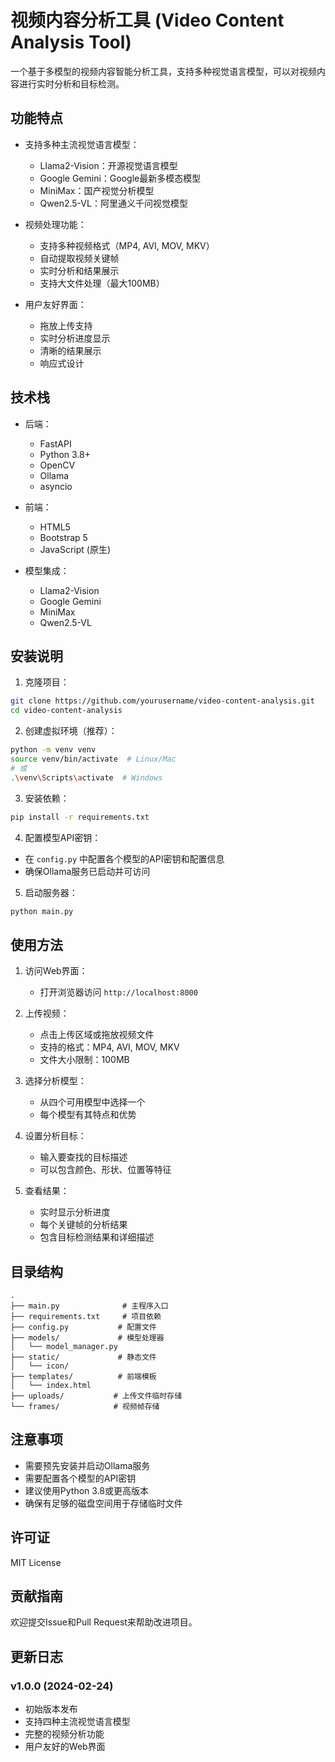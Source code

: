 # 视频内容分析工具 (Video Content Analysis Tool)

一个基于多模型的视频内容智能分析工具，支持多种视觉语言模型，可以对视频内容进行实时分析和目标检测。

## 功能特点

- 支持多种主流视觉语言模型：
  - Llama2-Vision：开源视觉语言模型
  - Google Gemini：Google最新多模态模型
  - MiniMax：国产视觉分析模型
  - Qwen2.5-VL：阿里通义千问视觉模型

- 视频处理功能：
  - 支持多种视频格式（MP4, AVI, MOV, MKV）
  - 自动提取视频关键帧
  - 实时分析和结果展示
  - 支持大文件处理（最大100MB）

- 用户友好界面：
  - 拖放上传支持
  - 实时分析进度显示
  - 清晰的结果展示
  - 响应式设计

## 技术栈

- 后端：
  - FastAPI
  - Python 3.8+
  - OpenCV
  - Ollama
  - asyncio

- 前端：
  - HTML5
  - Bootstrap 5
  - JavaScript (原生)

- 模型集成：
  - Llama2-Vision
  - Google Gemini
  - MiniMax
  - Qwen2.5-VL

## 安装说明

1. 克隆项目：
```bash
git clone https://github.com/yourusername/video-content-analysis.git
cd video-content-analysis
```

2. 创建虚拟环境（推荐）：
```bash
python -m venv venv
source venv/bin/activate  # Linux/Mac
# 或
.\venv\Scripts\activate  # Windows
```

3. 安装依赖：
```bash
pip install -r requirements.txt
```

4. 配置模型API密钥：
- 在 `config.py` 中配置各个模型的API密钥和配置信息
- 确保Ollama服务已启动并可访问

5. 启动服务器：
```bash
python main.py
```

## 使用方法

1. 访问Web界面：
   - 打开浏览器访问 `http://localhost:8000`

2. 上传视频：
   - 点击上传区域或拖放视频文件
   - 支持的格式：MP4, AVI, MOV, MKV
   - 文件大小限制：100MB

3. 选择分析模型：
   - 从四个可用模型中选择一个
   - 每个模型有其特点和优势

4. 设置分析目标：
   - 输入要查找的目标描述
   - 可以包含颜色、形状、位置等特征

5. 查看结果：
   - 实时显示分析进度
   - 每个关键帧的分析结果
   - 包含目标检测结果和详细描述

## 目录结构

```
.
├── main.py              # 主程序入口
├── requirements.txt     # 项目依赖
├── config.py           # 配置文件
├── models/             # 模型处理器
│   └── model_manager.py
├── static/             # 静态文件
│   └── icon/
├── templates/          # 前端模板
│   └── index.html
├── uploads/           # 上传文件临时存储
└── frames/            # 视频帧存储
```

## 注意事项

- 需要预先安装并启动Ollama服务
- 需要配置各个模型的API密钥
- 建议使用Python 3.8或更高版本
- 确保有足够的磁盘空间用于存储临时文件

## 许可证

MIT License

## 贡献指南

欢迎提交Issue和Pull Request来帮助改进项目。

## 更新日志

### v1.0.0 (2024-02-24)
- 初始版本发布
- 支持四种主流视觉语言模型
- 完整的视频分析功能
- 用户友好的Web界面
